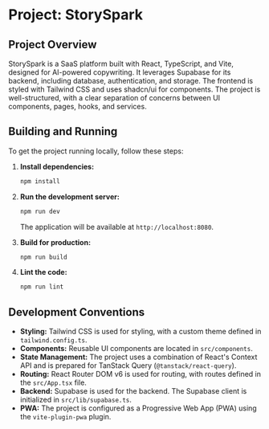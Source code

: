 # Project: StorySpark

## Project Overview

StorySpark is a SaaS platform built with React, TypeScript, and Vite, designed for AI-powered copywriting. It leverages Supabase for its backend, including database, authentication, and storage. The frontend is styled with Tailwind CSS and uses shadcn/ui for components. The project is well-structured, with a clear separation of concerns between UI components, pages, hooks, and services.

## Building and Running

To get the project running locally, follow these steps:

1.  **Install dependencies:**
    ```bash
    npm install
    ```

2.  **Run the development server:**
    ```bash
    npm run dev
    ```
    The application will be available at `http://localhost:8080`.

3.  **Build for production:**
    ```bash
    npm run build
    ```

4.  **Lint the code:**
    ```bash
    npm run lint
    ```

## Development Conventions

*   **Styling:** Tailwind CSS is used for styling, with a custom theme defined in `tailwind.config.ts`.
*   **Components:** Reusable UI components are located in `src/components`.
*   **State Management:** The project uses a combination of React's Context API and is prepared for TanStack Query (`@tanstack/react-query`).
*   **Routing:** React Router DOM v6 is used for routing, with routes defined in the `src/App.tsx` file.
*   **Backend:** Supabase is used for the backend. The Supabase client is initialized in `src/lib/supabase.ts`.
*   **PWA:** The project is configured as a Progressive Web App (PWA) using the `vite-plugin-pwa` plugin.
